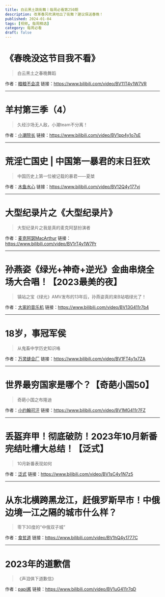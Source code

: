 ```yaml
---
title: 白云黑土跳街舞丨每周必看第250期
description: 改革春风吹满地出了街舞？建议保送春晚！
published: 2024-01-04
tags: [视频, 每周精选]
category: 每周必看
draft: false
---
```


# 《春晚没这节目我不看》
> 白云黑土之春晚舞蹈

作者：[粮粮不会凉](https://space.bilibili.com/45196910)
链接：https://www.bilibili.com/video/BV11T4y1W7VR

---

# 羊村第三季（4）
> 久经沙场无人敌，小潮team不分离！

作者：[小潮院长](https://space.bilibili.com/5970160)
链接：https://www.bilibili.com/video/BV1pp4y1o7sE

---

# 荒淫亡国史 | 中国第一暴君的末日狂欢
> 中国历史上第一位被记载的暴君——夏桀

作者：[木鱼水心](https://space.bilibili.com/927587)
链接：https://www.bilibili.com/video/BV12Q4y177vj

---

# 大型纪录片之《大型纪录片》
> 大型纪录片之我是真的麦克阿瑟扮演者

作者：[麦克阿瑟MacArthur](https://space.bilibili.com/3546588595096095)
链接：https://www.bilibili.com/video/BV1rT4y1W7Pr

---

# 孙燕姿《绿光+神奇+逆光》金曲串烧全场大合唱！【2023最美的夜】
> 镇站之宝《绿光》AMV发布的13年后，孙燕姿真的来B站唱绿光了！

作者：[大家的音乐机](https://space.bilibili.com/32708543)
链接：https://www.bilibili.com/video/BV13G411r7b4

---

# 18岁，事冠军侯
> 从鬼畜中学历史知识咯

作者：[万灵缝合厂](https://space.bilibili.com/1123353719)
链接：https://www.bilibili.com/video/BV1FT4y1x7ZA

---

# 世界最穷国家是哪个？【奇葩小国50】
> 奇葩小国之布隆迪

作者：[小约翰可汗](https://space.bilibili.com/23947287)
链接：https://www.bilibili.com/video/BV1MG411r7FZ

---

# 丢盔弃甲！彻底破防！2023年10月新番完结吐槽大总结！【泛式】
> 10月新番表现如何

作者：[泛式](https://space.bilibili.com/63231)
链接：https://www.bilibili.com/video/BV1sC4y1N7z5

---

# 从东北横跨黑龙江，赶俄罗斯早市！中俄边境一江之隔的城市什么样？
> 零下30度的“中俄双子城”

作者：[食贫道](https://space.bilibili.com/39627524)
链接：https://www.bilibili.com/video/BV1hQ4y1777C

---

# 2023年的道歉信
> 《声泪俱下道歉信》

作者：[papi酱](https://space.bilibili.com/1532165)
链接：https://www.bilibili.com/video/BV1uG411r7qD

